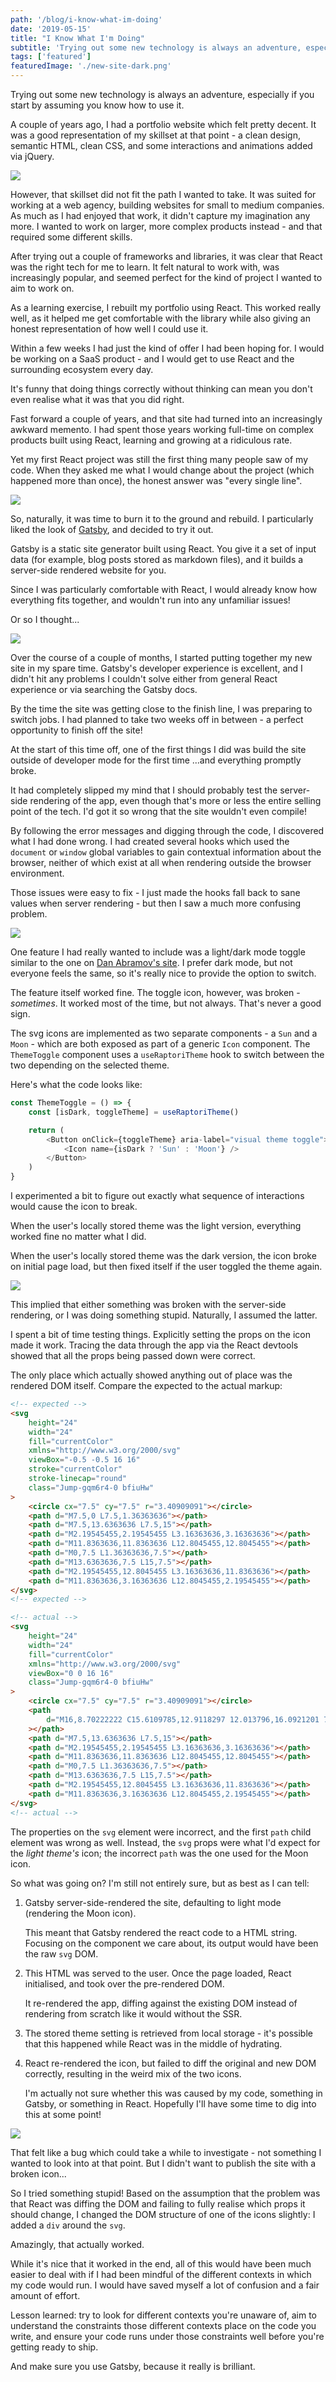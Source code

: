 ```yaml
---
path: '/blog/i-know-what-im-doing'
date: '2019-05-15'
title: "I Know What I'm Doing"
subtitle: 'Trying out some new technology is always an adventure, especially if you start by assuming you know how to use it.'
tags: ['featured']
featuredImage: './new-site-dark.png'
---
```


Trying out some new technology is always an adventure, especially if you start by assuming you know how to use it.

A couple of years ago, I had a portfolio website which felt pretty decent. It was a good representation of my skillset at that point - a clean design, semantic HTML, clean CSS, and some interactions and animations added via jQuery.

![](./old-site.png)

However, that skillset did not fit the path I wanted to take. It was suited for working at a web agency, building websites for small to medium companies. As much as I had enjoyed that work, it didn't capture my imagination any more. I wanted to work on larger, more complex products instead - and that required some different skills.

After trying out a couple of frameworks and libraries, it was clear that React was the right tech for me to learn. It felt natural to work with, was increasingly popular, and seemed perfect for the kind of project I wanted to aim to work on.

As a learning exercise, I rebuilt my portfolio using React. This worked really well, as it helped me get comfortable with the library while also giving an honest representation of how well I could use it.

Within a few weeks I had just the kind of offer I had been hoping for. I would be working on a SaaS product - and I would get to use React and the surrounding ecosystem every day.

It's funny that doing things correctly without thinking can mean you don't even realise what it was that you did right.

Fast forward a couple of years, and that site had turned into an increasingly awkward memento. I had spent those years working full-time on complex products built using React, learning and growing at a ridiculous rate.

Yet my first React project was still the first thing many people saw of my code. When they asked me what I would change about the project (which happened more than once), the honest answer was "every single line".

![](./fiery-sky.jpg)

So, naturally, it was time to burn it to the ground and rebuild. I particularly liked the look of [Gatsby](https://www.gatsbyjs.org/), and decided to try it out.

Gatsby is a static site generator built using React. You give it a set of input data (for example, blog posts stored as markdown files), and it builds a server-side rendered website for you.

Since I was particularly comfortable with React, I would already know how everything fits together, and wouldn't run into any unfamiliar issues!

Or so I thought...

![](./new-site-dark.png)

Over the course of a couple of months, I started putting together my new site in my spare time. Gatsby's developer experience is excellent, and I didn't hit any problems I couldn't solve either from general React experience or via searching the Gatsby docs.

By the time the site was getting close to the finish line, I was preparing to switch jobs. I had planned to take two weeks off in between - a perfect opportunity to finish off the site!

At the start of this time off, one of the first things I did was build the site outside of developer mode for the first time ...and everything promptly broke.

It had completely slipped my mind that I should probably test the server-side rendering of the app, even though that's more or less the entire selling point of the tech. I'd got it so wrong that the site wouldn't even compile!

By following the error messages and digging through the code, I discovered what I had done wrong. I had created several hooks which used the `document` or `window` global variables to gain contextual information about the browser, neither of which exist at all when rendering outside the browser environment.

Those issues were easy to fix - I just made the hooks fall back to sane values when server rendering - but then I saw a much more confusing problem.

![](./new-site-light.png)

One feature I had really wanted to include was a light/dark mode toggle similar to the one on [Dan Abramov's site](https://overreacted.io/). I prefer dark mode, but not everyone feels the same, so it's really nice to provide the option to switch.

The feature itself worked fine. The toggle icon, however, was broken - _sometimes_. It worked most of the time, but not always. That's never a good sign.

The svg icons are implemented as two separate components - a `Sun` and a `Moon` - which are both exposed as part of a generic `Icon` component. The `ThemeToggle` component uses a `useRaptoriTheme` hook to switch between the two depending on the selected theme.

Here's what the code looks like:

```javascript
const ThemeToggle = () => {
	const [isDark, toggleTheme] = useRaptoriTheme()

	return (
		<Button onClick={toggleTheme} aria-label="visual theme toggle">
			<Icon name={isDark ? 'Sun' : 'Moon'} />
		</Button>
	)
}
```

I experimented a bit to figure out exactly what sequence of interactions would cause the icon to break.

When the user's locally stored theme was the light version, everything worked fine no matter what I did.

When the user's locally stored theme was the dark version, the icon broke on initial page load, but then fixed itself if the user toggled the theme again.

![](./broken-icon.png)

This implied that either something was broken with the server-side rendering, or I was doing something stupid. Naturally, I assumed the latter.

I spent a bit of time testing things. Explicitly setting the props on the icon made it work. Tracing the data through the app via the React devtools showed that all the props being passed down were correct.

The only place which actually showed anything out of place was the rendered DOM itself. Compare the expected to the actual markup:

```html
<!-- expected -->
<svg
	height="24"
	width="24"
	fill="currentColor"
	xmlns="http://www.w3.org/2000/svg"
	viewBox="-0.5 -0.5 16 16"
	stroke="currentColor"
	stroke-linecap="round"
	class="Jump-gqm6r4-0 bfiuHw"
>
	<circle cx="7.5" cy="7.5" r="3.40909091"></circle>
	<path d="M7.5,0 L7.5,1.36363636"></path>
	<path d="M7.5,13.6363636 L7.5,15"></path>
	<path d="M2.19545455,2.19545455 L3.16363636,3.16363636"></path>
	<path d="M11.8363636,11.8363636 L12.8045455,12.8045455"></path>
	<path d="M0,7.5 L1.36363636,7.5"></path>
	<path d="M13.6363636,7.5 L15,7.5"></path>
	<path d="M2.19545455,12.8045455 L3.16363636,11.8363636"></path>
	<path d="M11.8363636,3.16363636 L12.8045455,2.19545455"></path>
</svg>
<!-- expected -->
```

```html
<!-- actual -->
<svg
	height="24"
	width="24"
	fill="currentColor"
	xmlns="http://www.w3.org/2000/svg"
	viewBox="0 0 16 16"
	class="Jump-gqm6r4-0 bfiuHw"
>
	<circle cx="7.5" cy="7.5" r="3.40909091"></circle>
	<path
		d="M16,8.70222222 C15.6109785,12.9118297 12.013796,16.0921201 7.78824575,15.9622829 C3.56269547,15.8324458 0.167554209,12.4373045 0.037717076,8.21175425 C-0.0921200574,3.98620398 3.08817031,0.389021531 7.29777778,0 C5.46698838,2.47684597 5.72378363,5.92040284 7.9016904,8.0983096 C10.0795972,10.2762164 13.523154,10.5330116 16,8.70222222 Z"
	></path>
	<path d="M7.5,13.6363636 L7.5,15"></path>
	<path d="M2.19545455,2.19545455 L3.16363636,3.16363636"></path>
	<path d="M11.8363636,11.8363636 L12.8045455,12.8045455"></path>
	<path d="M0,7.5 L1.36363636,7.5"></path>
	<path d="M13.6363636,7.5 L15,7.5"></path>
	<path d="M2.19545455,12.8045455 L3.16363636,11.8363636"></path>
	<path d="M11.8363636,3.16363636 L12.8045455,2.19545455"></path>
</svg>
<!-- actual -->
```

The properties on the `svg` element were incorrect, and the first `path` child element was wrong as well. Instead, the `svg` props were what I'd expect for the _light theme's_ icon; the incorrect `path` was the one used for the Moon icon.

So what was going on? I'm still not entirely sure, but as best as I can tell:

1.  Gatsby server-side-rendered the site, defaulting to light mode (rendering the Moon icon).

    This meant that Gatsby rendered the react code to a HTML string. Focusing on the component we care about, its output would have been the raw `svg` DOM.

1.  This HTML was served to the user. Once the page loaded, React initialised, and took over the pre-rendered DOM.

    It re-rendered the app, diffing against the existing DOM instead of rendering from scratch like it would without the SSR.

1.  The stored theme setting is retrieved from local storage - it's possible that this happened while React was in the middle of hydrating.
1.  React re-rendered the icon, but failed to diff the original and new DOM correctly, resulting in the weird mix of the two icons.

    I'm actually not sure whether this was caused by my code, something in Gatsby, or something in React. Hopefully I'll have some time to dig into this at some point!

![](./lightbulb.jpg)

That felt like a bug which could take a while to investigate - not something I wanted to look into at that point. But I didn't want to publish the site with a broken icon...

So I tried something stupid! Based on the assumption that the problem was that React was diffing the DOM and failing to fully realise which props it should change, I changed the DOM structure of one of the icons slightly: I added a `div` around the `svg`.

Amazingly, that actually worked.

While it's nice that it worked in the end, all of this would have been much easier to deal with if I had been mindful of the different contexts in which my code would run. I would have saved myself a lot of confusion and a fair amount of effort.

Lesson learned: try to look for different contexts you're unaware of, aim to understand the constraints those different contexts place on the code you write, and ensure your code runs under those constraints well before you're getting ready to ship.

And make sure you use Gatsby, because it really is brilliant.
